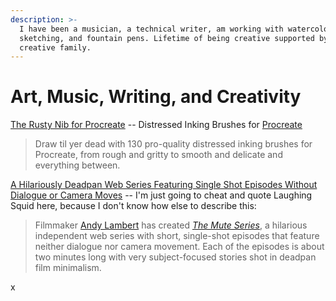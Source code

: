 ```yaml
---
description: >-
  I have been a musician, a technical writer, am working with watercolours,
  sketching, and fountain pens. Lifetime of being creative supported by a hugely
  creative family.
---
```


# Art, Music, Writing, and Creativity

[The Rusty Nib for Procreate](https://www.truegrittexturesupply.com/products/the-rusty-nib-for-procreate) -- Distressed Inking Brushes for [Procreate](https://www.truegrittexturesupply.com/collections/for-procreate)

> Draw til yer dead with 130 pro-quality distressed inking brushes for Procreate, from rough and gritty to smooth and delicate and everything between.

[A Hilariously Deadpan Web Series Featuring Single Shot Episodes Without Dialogue or Camera Moves](https://laughingsquid.com/the-mute-series/) -- I'm just going to cheat and quote Laughing Squid here, because I don't know how else to describe this:

> Filmmaker [Andy Lambert](http://www.andy-lambert.co.uk/) has created [_The Mute Series_](http://www.muteseries.com/), a hilarious independent web series with short, single-shot episodes that feature neither dialogue nor camera movement. Each of the episodes is about two minutes long with very subject-focused stories shot in deadpan film minimalism.

x



